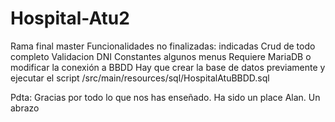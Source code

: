 # Hospital-Atu2

Rama final master
Funcionalidades no finalizadas: indicadas
Crud de todo completo
Validacion DNI
Constantes algunos menus
Requiere MariaDB o modificar la conexión a BBDD
Hay que crear la base de datos previamente y ejecutar el script /src/main/resources/sql/HospitalAtuBBDD.sql

Pdta:
Gracias por todo lo que nos has enseñado.
Ha sido un place Alan.
Un abrazo
